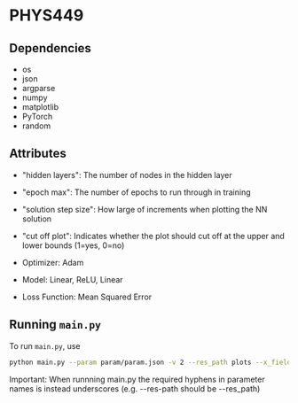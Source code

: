 # PHYS449

## Dependencies

- os
- json
- argparse
- numpy
- matplotlib
- PyTorch
- random

## Attributes

- "hidden layers": The number of nodes in the hidden layer
- "epoch max": The number of epochs to run through in training
- "solution step size": How large of increments when plotting the NN solution
- "cut off plot": Indicates whether the plot should cut off at the upper and lower bounds (1=yes, 0=no)

- Optimizer: Adam
- Model: Linear, ReLU, Linear
- Loss Function: Mean Squared Error

## Running `main.py`

To run `main.py`, use

```sh
python main.py --param param/param.json -v 2 --res_path plots --x_field "-y/np.sqrt(x**2 + y**2)" --y_field "x/np.sqrt(x**2 + y**2)" --lb -1.0 --ub 1.0 --n_tests 3
```

Important: When runnning main.py the required hyphens in parameter names is instead underscores (e.g. --res-path should be --res_path)
